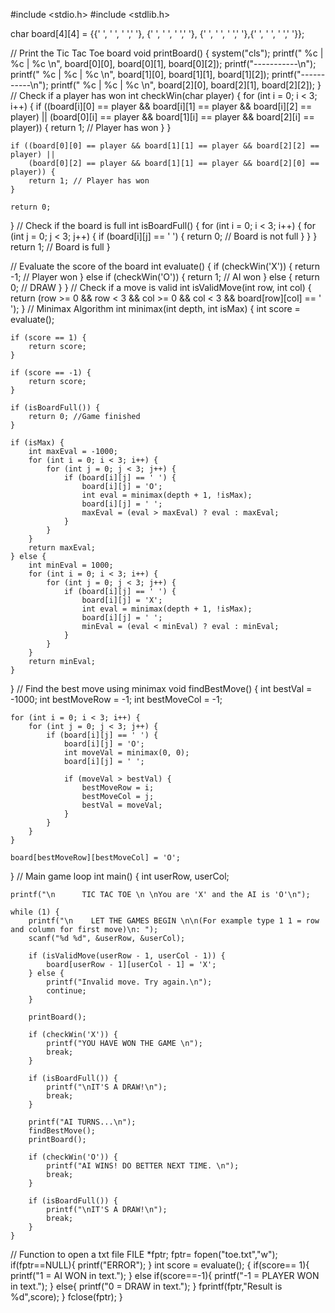 #include <stdio.h>
#include <stdlib.h>

char board[4][4] = {{' ', ' ', ' ',' '}, {' ', ' ', ' ',' '}, {' ', ' ', ' ',' '},{' ', ' ', ' ',' '}};

// Print the Tic Tac Toe board
void printBoard() {
    system("cls");
    printf(" %c | %c | %c \n", board[0][0], board[0][1], board[0][2]);
    printf("-----------\n");
    printf(" %c | %c | %c \n", board[1][0], board[1][1], board[1][2]);
    printf("-----------\n");
    printf(" %c | %c | %c \n", board[2][0], board[2][1], board[2][2]);
}
// Check if a player has won
int checkWin(char player) {
    for (int i = 0; i < 3; i++) {
        if ((board[i][0] == player && board[i][1] == player && board[i][2] == player) ||
            (board[0][i] == player && board[1][i] == player && board[2][i] == player)) {
            return 1; // Player has won
        }
    }

    if ((board[0][0] == player && board[1][1] == player && board[2][2] == player) ||
        (board[0][2] == player && board[1][1] == player && board[2][0] == player)) {
        return 1; // Player has won
    }

    return 0;
}
// Check if the board is full
int isBoardFull() {
    for (int i = 0; i < 3; i++) {
        for (int j = 0; j < 3; j++) {
            if (board[i][j] == ' ') {
                return 0; // Board is not full
            }
        }
    }
    return 1; // Board is full
}

// Evaluate the score of the board
int evaluate() {
    if (checkWin('X')) {
        return -1;  // Player won
    } else if (checkWin('O')) {
        return 1;   // AI won
    } else {
        return 0;   // DRAW
    }
}
// Check if a move is valid
int isValidMove(int row, int col) {
    return (row >= 0 && row < 3 && col >= 0 && col < 3 && board[row][col] == ' ');
}
    // Minimax Algorithm
int minimax(int depth, int isMax) {
    int score = evaluate();

    if (score == 1) {
        return score;
    }

    if (score == -1) {
        return score;
    }

    if (isBoardFull()) {
        return 0; //Game finished
    }

    if (isMax) {
        int maxEval = -1000;
        for (int i = 0; i < 3; i++) {
            for (int j = 0; j < 3; j++) {
                if (board[i][j] == ' ') {
                    board[i][j] = 'O';
                    int eval = minimax(depth + 1, !isMax);
                    board[i][j] = ' ';
                    maxEval = (eval > maxEval) ? eval : maxEval;
                }
            }
        }
        return maxEval;
    } else {
        int minEval = 1000;
        for (int i = 0; i < 3; i++) {
            for (int j = 0; j < 3; j++) {
                if (board[i][j] == ' ') {
                    board[i][j] = 'X';
                    int eval = minimax(depth + 1, !isMax);
                    board[i][j] = ' ';
                    minEval = (eval < minEval) ? eval : minEval;
                }
            }
        }
        return minEval;
    }
}
// Find the best move using minimax
void findBestMove() {
    int bestVal = -1000;
    int bestMoveRow = -1;
    int bestMoveCol = -1;

    for (int i = 0; i < 3; i++) {
        for (int j = 0; j < 3; j++) {
            if (board[i][j] == ' ') {
                board[i][j] = 'O';
                int moveVal = minimax(0, 0);
                board[i][j] = ' ';

                if (moveVal > bestVal) {
                    bestMoveRow = i;
                    bestMoveCol = j;
                    bestVal = moveVal;
                }
            }
        }
    }

    board[bestMoveRow][bestMoveCol] = 'O';
}
// Main game loop
int main() {
    int userRow, userCol;

    printf("\n      TIC TAC TOE \n \nYou are 'X' and the AI is 'O'\n");
    
    while (1) {
        printf("\n    LET THE GAMES BEGIN \n\n(For example type 1 1 = row and column for first move)\n: ");
        scanf("%d %d", &userRow, &userCol);

        if (isValidMove(userRow - 1, userCol - 1)) {
            board[userRow - 1][userCol - 1] = 'X';
        } else {
            printf("Invalid move. Try again.\n");
            continue;
        }

        printBoard();

        if (checkWin('X')) {
            printf("YOU HAVE WON THE GAME \n");
            break;
        }

        if (isBoardFull()) {
            printf("\nIT'S A DRAW!\n");
            break;
        }

        printf("AI TURNS...\n");
        findBestMove();
        printBoard();

        if (checkWin('O')) {
            printf("AI WINS! DO BETTER NEXT TIME. \n");
            break;
        }

        if (isBoardFull()) {
            printf("\nIT'S A DRAW!\n");
            break;
        }
    }
// Function to open a txt file
    FILE *fptr;
    fptr= fopen("toe.txt","w");
    if(fptr==NULL){
        printf("ERROR");
    }
    int score = evaluate();
    {
    if(score== 1){
        printf("1 = AI WON in text.");
    }
    else if(score==-1){
        printf("-1 = PLAYER WON in text.");
    }
    else{
        printf("0 = DRAW in text.");
    }
    fprintf(fptr,"Result is %d",score);
    }
    fclose(fptr);
}
